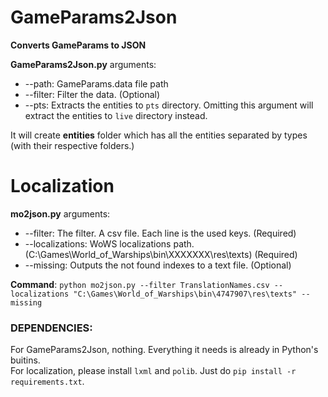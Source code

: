 
# GameParams2Json  
  
**Converts GameParams to JSON**  
  
**GameParams2Json.py** arguments:

 - --path: GameParams.data file path
 - --filter: Filter the data. (Optional)
 - --pts: Extracts the entities to `pts` directory. Omitting this argument will extract the entities to `live` directory instead.
  
It will create **entities** folder which has all the entities separated by types (with their respective folders.)  

# Localization

**mo2json.py** arguments:
- --filter: The filter. A csv file. Each line is the used keys. (Required)
- --localizations: WoWS localizations path. (C:\Games\World_of_Warships\bin\XXXXXXX\res\texts) (Required)
- --missing: Outputs the not found indexes to a text file. (Optional)

**Command**: 
`python mo2json.py --filter TranslationNames.csv --localizations "C:\Games\World_of_Warships\bin\4747907\res\texts" --missing`

### DEPENDENCIES:  
  
 For GameParams2Json, nothing. Everything it needs is already in Python's buitins.  
 For localization, please install `lxml` and `polib`. Just do `pip install -r requirements.txt`.  